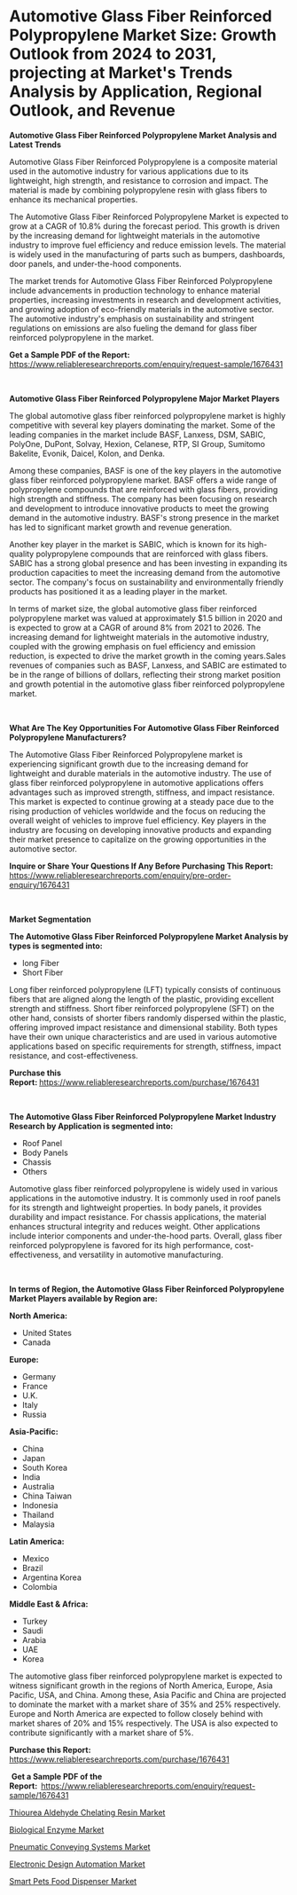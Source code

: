 <p><h1>Automotive Glass Fiber Reinforced Polypropylene Market Size: Growth Outlook from 2024 to 2031, projecting at Market's Trends Analysis by Application, Regional Outlook, and Revenue</h1></p><p><strong>Automotive Glass Fiber Reinforced Polypropylene Market Analysis and Latest Trends</strong></p>
<p><p>Automotive Glass Fiber Reinforced Polypropylene is a composite material used in the automotive industry for various applications due to its lightweight, high strength, and resistance to corrosion and impact. The material is made by combining polypropylene resin with glass fibers to enhance its mechanical properties.</p><p>The Automotive Glass Fiber Reinforced Polypropylene Market is expected to grow at a CAGR of 10.8% during the forecast period. This growth is driven by the increasing demand for lightweight materials in the automotive industry to improve fuel efficiency and reduce emission levels. The material is widely used in the manufacturing of parts such as bumpers, dashboards, door panels, and under-the-hood components.</p><p>The market trends for Automotive Glass Fiber Reinforced Polypropylene include advancements in production technology to enhance material properties, increasing investments in research and development activities, and growing adoption of eco-friendly materials in the automotive sector. The automotive industry's emphasis on sustainability and stringent regulations on emissions are also fueling the demand for glass fiber reinforced polypropylene in the market.</p></p>
<p><strong>Get a Sample PDF of the Report:&nbsp;</strong> <a href="https://www.reliableresearchreports.com/enquiry/request-sample/1676431">https://www.reliableresearchreports.com/enquiry/request-sample/1676431</a></p>
<p>&nbsp;</p>
<p><strong>Automotive Glass Fiber Reinforced Polypropylene Major Market Players</strong></p>
<p><p>The global automotive glass fiber reinforced polypropylene market is highly competitive with several key players dominating the market. Some of the leading companies in the market include BASF, Lanxess, DSM, SABIC, PolyOne, DuPont, Solvay, Hexion, Celanese, RTP, SI Group, Sumitomo Bakelite, Evonik, Daicel, Kolon, and Denka.</p><p>Among these companies, BASF is one of the key players in the automotive glass fiber reinforced polypropylene market. BASF offers a wide range of polypropylene compounds that are reinforced with glass fibers, providing high strength and stiffness. The company has been focusing on research and development to introduce innovative products to meet the growing demand in the automotive industry. BASF's strong presence in the market has led to significant market growth and revenue generation.</p><p>Another key player in the market is SABIC, which is known for its high-quality polypropylene compounds that are reinforced with glass fibers. SABIC has a strong global presence and has been investing in expanding its production capacities to meet the increasing demand from the automotive sector. The company's focus on sustainability and environmentally friendly products has positioned it as a leading player in the market.</p><p>In terms of market size, the global automotive glass fiber reinforced polypropylene market was valued at approximately $1.5 billion in 2020 and is expected to grow at a CAGR of around 8% from 2021 to 2026. The increasing demand for lightweight materials in the automotive industry, coupled with the growing emphasis on fuel efficiency and emission reduction, is expected to drive the market growth in the coming years.Sales revenues of companies such as BASF, Lanxess, and SABIC are estimated to be in the range of billions of dollars, reflecting their strong market position and growth potential in the automotive glass fiber reinforced polypropylene market.</p></p>
<p>&nbsp;</p>
<p><strong>What Are The Key Opportunities For Automotive Glass Fiber Reinforced Polypropylene Manufacturers?</strong></p>
<p><p>The Automotive Glass Fiber Reinforced Polypropylene market is experiencing significant growth due to the increasing demand for lightweight and durable materials in the automotive industry. The use of glass fiber reinforced polypropylene in automotive applications offers advantages such as improved strength, stiffness, and impact resistance. This market is expected to continue growing at a steady pace due to the rising production of vehicles worldwide and the focus on reducing the overall weight of vehicles to improve fuel efficiency. Key players in the industry are focusing on developing innovative products and expanding their market presence to capitalize on the growing opportunities in the automotive sector.</p></p>
<p><strong>Inquire or Share Your Questions If Any Before Purchasing This Report:</strong> <a href="https://www.reliableresearchreports.com/enquiry/pre-order-enquiry/1676431">https://www.reliableresearchreports.com/enquiry/pre-order-enquiry/1676431</a></p>
<p>&nbsp;</p>
<p><strong>Market Segmentation</strong></p>
<p><strong>The Automotive Glass Fiber Reinforced Polypropylene Market Analysis by types is segmented into:</strong></p>
<p><ul><li>long Fiber</li><li>Short Fiber</li></ul></p>
<p><p>Long fiber reinforced polypropylene (LFT) typically consists of continuous fibers that are aligned along the length of the plastic, providing excellent strength and stiffness. Short fiber reinforced polypropylene (SFT) on the other hand, consists of shorter fibers randomly dispersed within the plastic, offering improved impact resistance and dimensional stability. Both types have their own unique characteristics and are used in various automotive applications based on specific requirements for strength, stiffness, impact resistance, and cost-effectiveness.</p></p>
<p><strong>Purchase this Report:&nbsp;</strong><a href="https://www.reliableresearchreports.com/purchase/1676431">https://www.reliableresearchreports.com/purchase/1676431</a></p>
<p>&nbsp;</p>
<p><strong>The Automotive Glass Fiber Reinforced Polypropylene Market Industry Research by Application is segmented into:</strong></p>
<p><ul><li>Roof Panel</li><li>Body Panels</li><li>Chassis</li><li>Others</li></ul></p>
<p><p>Automotive glass fiber reinforced polypropylene is widely used in various applications in the automotive industry. It is commonly used in roof panels for its strength and lightweight properties. In body panels, it provides durability and impact resistance. For chassis applications, the material enhances structural integrity and reduces weight. Other applications include interior components and under-the-hood parts. Overall, glass fiber reinforced polypropylene is favored for its high performance, cost-effectiveness, and versatility in automotive manufacturing.</p></p>
<p>&nbsp;</p>
<p><strong>In terms of Region, the Automotive Glass Fiber Reinforced Polypropylene Market Players available by Region are:</strong></p>
<p>
    <p> <strong> North America: </strong>
        <ul>
            <li>United States</li>
            <li>Canada</li>
        </ul>
        </p> 
    <p> <strong> Europe: </strong>
        <ul>
            <li>Germany</li>
            <li>France</li>
            <li>U.K.</li>
            <li>Italy</li>
            <li>Russia</li>
        </ul>
        </p> 
    <p> <strong> Asia-Pacific: </strong>
        <ul>
            <li>China</li>
            <li>Japan</li>
            <li>South Korea</li>
            <li>India</li>
            <li>Australia</li>
            <li>China Taiwan</li>
            <li>Indonesia</li>
            <li>Thailand</li>
            <li>Malaysia</li>
        </ul>
        </p> 
    <p> <strong> Latin America: </strong>
        <ul>
            <li>Mexico</li>
            <li>Brazil</li>
            <li>Argentina Korea</li>
            <li>Colombia</li>
        </ul>
        </p> 
    <p> <strong> Middle East & Africa: </strong>
        <ul>
            <li>Turkey</li>
            <li>Saudi</li>
            <li>Arabia</li>
            <li>UAE</li>
            <li>Korea</li>
        </ul>
    </p>
    </p>
<p><p>The automotive glass fiber reinforced polypropylene market is expected to witness significant growth in the regions of North America, Europe, Asia Pacific, USA, and China. Among these, Asia Pacific and China are projected to dominate the market with a market share of 35% and 25% respectively. Europe and North America are expected to follow closely behind with market shares of 20% and 15% respectively. The USA is also expected to contribute significantly with a market share of 5%.</p></p>
<p><strong>Purchase this Report: </strong><a href="https://www.reliableresearchreports.com/purchase/1676431">https://www.reliableresearchreports.com/purchase/1676431</a></p>
<p>&nbsp;<strong>Get a Sample PDF of the Report:&nbsp;&nbsp;</strong><a href="https://www.reliableresearchreports.com/enquiry/request-sample/1676431">https://www.reliableresearchreports.com/enquiry/request-sample/1676431</a></p>
<p><strong></strong></p>
<p><p><a href="https://github.com/sofayahoo2023/Market-Research-Report-List-3/blob/main/thiourea-aldehyde-chelating-resin-market.md">Thiourea Aldehyde Chelating Resin Market</a></p><p><a href="https://github.com/joannesouthgate/Market-Research-Report-List-2/blob/main/biological-enzyme-market.md">Biological Enzyme Market</a></p><p><a href="https://medium.com/@beauhagenes2023/pneumatic-conveying-systems-market-trends-and-market-analysis-forecasted-for-period-2024-2031-252a31d4b024">Pneumatic Conveying Systems Market</a></p><p><a href="https://medium.com/@beauhagenes2023/electronic-design-automation-market-research-report-its-history-and-forecast-2024-to-2031-5608330e7c23">Electronic Design Automation Market</a></p><p><a href="https://issuu.com/reportprime-2/docs/smart-pets-food-dispenser-market-size-2030.pptx">Smart Pets Food Dispenser Market</a></p></p>
